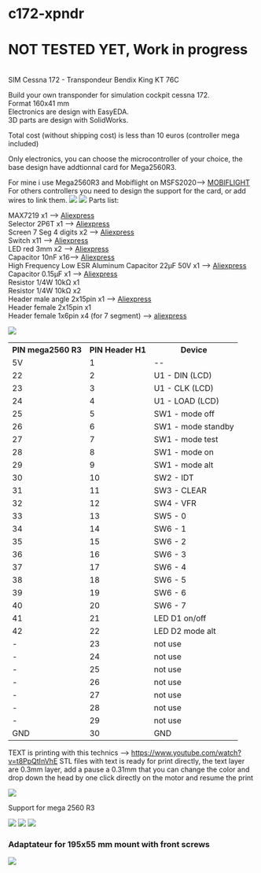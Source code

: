 # c172-xpndr
<H1>NOT TESTED YET, Work in progress</H1><BR />
SIM Cessna 172 - Transpondeur Bendix King KT 76C

Build your own transponder for simulation cockpit cessna 172.<BR />
Format 160x41 mm<BR />
Electronics are design with EasyEDA.<BR />
3D parts are design with SolidWorks.<BR />

Total cost (without shipping cost) is less than 10 euros (controller mega included)

Only electronics, you can choose the microcontroller of your choice, the base design have addtionnal card for Mega2560R3.

For mine i use Mega2560R3 and Mobiflight on MSFS2020--> <a href='https://www.mobiflight.com/en/index.html'>MOBIFLIGHT</a><BR />
For others controllers you need to design the support for the card, or add wires to link them.
<img src="https://github.com/kkr0kk/c172-xpndr/blob/main/images/C172-XPNDR-shematics.png" />
<img src="https://github.com/kkr0kk/c172-xpndr/blob/main/images/PCB.png" />
Parts list:

MAX7219 x1 --> <a href='https://fr.aliexpress.com/item/4001027015865.html?spm=a2g0s.9042311.0.0.338d6c379S0zX2'>Aliexpress</a><BR />
Selector 2P6T x1 --> <a href='https://fr.aliexpress.com/item/32949497961.html?spm=a2g0s.9042311.0.0.338d6c379S0zX2'>Aliexpress</a><BR />
Screen 7 Seg 4 digits x2 --> <a href='https://fr.aliexpress.com/item/32673704841.html?spm=a2g0s.9042311.0.0.338d6c379S0zX2'>Aliexpress</a><BR />
Switch x11 --> <a href='https://fr.aliexpress.com/item/32467872702.html?spm=a2g0s.9042311.0.0.338d6c379S0zX2'>Aliexpress</a><BR />
LED red 3mm x2 --> <a href='https://fr.aliexpress.com/item/4000968613440.html?spm=a2g0o.productlist.0.0.7b686c77RyIwIB&algo_pvid=null&algo_expid=null&btsid=2100bdcf16100179468078167e6eca&ws_ab_test=searchweb0_0,searchweb201602_,searchweb201603_'>Aliexpress</a><BR />
Capacitor 10nF x16--> <a href='https://fr.aliexpress.com/item/32971478818.html?spm=a2g0o.productlist.0.0.48e15dd8AisfZd&algo_pvid=null&algo_expid=null&btsid=2100bdcf16100180514308589e6eca&ws_ab_test=searchweb0_0,searchweb201602_,searchweb201603_'>Aliexpress</a><BR />
High Frequency Low ESR Aluminum Capacitor 22µF 50V x1 --> <a href='https://www.aliexpress.com/item/33030332216.html?spm=a2g0o.productlist.0.0.12d330a9jR84Fg&algo_pvid=null&algo_expid=null&btsid=0b0a0ac216100182886983809e3a40&ws_ab_test=searchweb0_0,searchweb201602_,searchweb201603_'>Aliexpress</a><BR />
Capacitor 0.15µF x1 --> <a href='https://fr.aliexpress.com/item/32719073307.html?spm=a2g0o.productlist.0.0.5a29ffee2lW9PU&algo_pvid=null&algo_expid=null&btsid=0b0a0ac216100185559405052e3a40&ws_ab_test=searchweb0_0,searchweb201602_,searchweb201603_'>Aliexpress</a><BR />
Resistor 1/4W 10k&#x2126; x1<BR />
Resistor 1/4W 10k&#x2126; x2<BR />
Header male angle 2x15pin x1 --> <a href='https://fr.aliexpress.com/item/33043163402.html?spm=a2g0o.productlist.0.0.20038875rufBHE&algo_pvid=null&algo_expid=null&btsid=0b0a0ac216100186293925166e3a40&ws_ab_test=searchweb0_0,searchweb201602_,searchweb201603_'>Aliexpress</a><BR />
Header female 2x15pin x1<BR />
Header female 1x6pin x4 (for 7 segment) --> <a href='https://fr.aliexpress.com/item/4000106121057.html?spm=a2g0s.9042311.0.0.584d6c374vkTRE'>aliexpress</a><BR />

<img src='https://github.com/kkr0kk/c172-xpndr/blob/main/images/C172-XPNDR-3D.png' /><BR />
<table>
<tr>
	<th>PIN mega2560 R3</th><th>PIN Header H1</th><th>Device</th>
</tr>
<tr>
	<td>5V</td><td>1</td><td>--</td>
</tr><tr>
	<td>22</td><td>2</td><td>U1 - DIN (LCD)</td>
</tr><tr>
	<td>23</td><td>3</td><td>U1 - CLK (LCD)</td>
</tr><tr>
	<td>24</td><td>4</td><td>U1 - LOAD (LCD)</td>
</tr><tr>
	<td>25</td><td>5</td><td>SW1 - mode off</td>
</tr><tr>
	<td>26</td><td>6</td><td>SW1 - mode standby</td>
</tr><tr>
	<td>27</td><td>7</td><td>SW1 - mode test</td>
</tr><tr>
	<td>28</td><td>8</td><td>SW1 - mode on</td>
</tr><tr>
	<td>29</td><td>9</td><td>SW1 - mode alt</td>
</tr><tr>
	<td>30</td><td>10</td><td>SW2 - IDT</td>
</tr><tr>
	<td>31</td><td>11</td><td>SW3 - CLEAR</td>
</tr><tr>
	<td>32</td><td>12</td><td>SW4 - VFR</td>
</tr><tr>
	<td>33</td><td>13</td><td>SW5 - 0</td>
</tr><tr>
	<td>34</td><td>14</td><td>SW6 - 1</td>
</tr><tr>
	<td>35</td><td>15</td><td>SW6 - 2</td>
</tr><tr>
	<td>36</td><td>16</td><td>SW6 - 3</td>
</tr><tr>
	<td>37</td><td>17</td><td>SW6 - 4</td>
</tr><tr>
	<td>38</td><td>18</td><td>SW6 - 5</td>
</tr><tr>
	<td>39</td><td>19</td><td>SW6 - 6</td>
</tr><tr>
	<td>40</td><td>20</td><td>SW6 - 7</td>
</tr><tr>
	<td>41</td><td>21</td><td>LED D1 on/off</td>
</tr><tr>
	<td>42</td><td>22</td><td>LED D2 mode alt</td>
</tr><tr>
	<td>-</td><td>23</td><td>not use</td>
</tr><tr>
	<td>-</td><td>24</td><td>not use</td>
</tr><tr>
	<td>-</td><td>25</td><td>not use</td>
</tr><tr>
	<td>-</td><td>26</td><td>not use</td>
</tr><tr>
	<td>-</td><td>27</td><td>not use</td>
</tr><tr>
	<td>-</td><td>28</td><td>not use</td>
</tr><tr>
	<td>-</td><td>29</td><td>not use</td>
</tr><tr>
	<td>GND</td><td>30</td><td>GND</td>
</tr>
</table>

TEXT is printing with this technics --> https://www.youtube.com/watch?v=t8PpQtInVhE
STL files with text is ready for print directly, the text layer are 0.3mm layer, add a pause a 0.31mm that you can change the color and drop down the head by one click directly on the motor and resume the print

<img src="https://github.com/kkr0kk/c172-xpndr/blob/main/images/chassis.png" />

Support for mega 2560 R3

<img src="https://github.com/kkr0kk/c172-xpndr/blob/main/images/support%20mega2560R3.png" />
<img src="https://github.com/kkr0kk/c172-xpndr/blob/main/images/support%20mega%202560%20R3%20-%20sh%C3%A9matic.png" />
<img src="https://github.com/kkr0kk/c172-xpndr/blob/main/images/support%20mega%202560%20R3%20-%20PCB.png" />

<H3>Adaptateur for 195x55 mm mount with front screws</H3>
<img src="https://github.com/kkr0kk/c172-xpndr/blob/main/images/adaptateur.png" />
